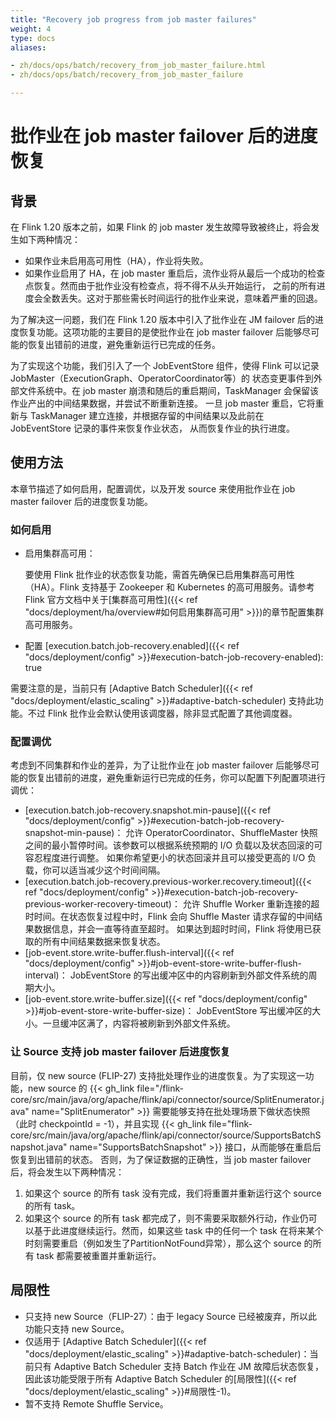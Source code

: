 ```yaml
---
title: "Recovery job progress from job master failures"
weight: 4
type: docs
aliases:

- zh/docs/ops/batch/recovery_from_job_master_failure.html
- zh/docs/ops/batch/recovery_from_job_master_failure

---
```

<!--
Licensed to the Apache Software Foundation (ASF) under one
or more contributor license agreements.  See the NOTICE file
distributed with this work for additional information
regarding copyright ownership.  The ASF licenses this file
to you under the Apache License, Version 2.0 (the
"License"); you may not use this file except in compliance
with the License.  You may obtain a copy of the License at

  http://www.apache.org/licenses/LICENSE-2.0

Unless required by applicable law or agreed to in writing,
software distributed under the License is distributed on an
"AS IS" BASIS, WITHOUT WARRANTIES OR CONDITIONS OF ANY
KIND, either express or implied.  See the License for the
specific language governing permissions and limitations
under the License.
-->

# 批作业在 job master failover 后的进度恢复

## 背景

在 Flink 1.20 版本之前，如果 Flink 的 job master 发生故障导致被终止，将会发生如下两种情况：

- 如果作业未启用高可用性（HA），作业将失败。
- 如果作业启用了 HA，在 job master 重启后，流作业将从最后一个成功的检查点恢复。然而由于批作业没有检查点，将不得不从头开始运行，
  之前的所有进度会全数丢失。这对于那些需长时间运行的批作业来说，意味着严重的回退。

为了解决这一问题，我们在 Flink 1.20 版本中引入了批作业在 JM failover 后的进度恢复功能。这项功能的主要目的是使批作业在
job master failover 后能够尽可能的恢复出错前的进度，避免重新运行已完成的任务。

为了实现这个功能，我们引入了一个 JobEventStore 组件，使得 Flink 可以记录 JobMaster（ExecutionGraph、OperatorCoordinator等）的
状态变更事件到外部文件系统中。在 job master 崩溃和随后的重启期间，TaskManager 会保留该作业产出的中间结果数据，并尝试不断重新连接。
一旦 job master 重启，它将重新与 TaskManager 建立连接，并根据存留的中间结果以及此前在 JobEventStore 记录的事件来恢复作业状态，
从而恢复作业的执行进度。

## 使用方法

本章节描述了如何启用，配置调优，以及开发 source 来使用批作业在 job master failover 后的进度恢复功能。

### 如何启用

- 启用集群高可用：

  要使用 Flink 批作业的状态恢复功能，需首先确保已启用集群高可用性（HA）。Flink 支持基于 Zookeeper 和 Kubernetes 的高可用服务。请参考
  Flink 官方文档中关于[集群高可用性]({{< ref "docs/deployment/ha/overview#如何启用集群高可用" >}})的章节配置集群高可用服务。
- 配置 [execution.batch.job-recovery.enabled]({{< ref "docs/deployment/config" >}}#execution-batch-job-recovery-enabled): true

需要注意的是，当前只有 [Adaptive Batch Scheduler]({{< ref "docs/deployment/elastic_scaling" >}}#adaptive-batch-scheduler)
支持此功能。不过 Flink 批作业会默认使用该调度器，除非显式配置了其他调度器。

### 配置调优

考虑到不同集群和作业的差异，为了让批作业在 job master failover 后能够尽可能的恢复出错前的进度，避免重新运行已完成的任务，你可以配置下列配置项进行调优：

- [execution.batch.job-recovery.snapshot.min-pause]({{< ref "docs/deployment/config" >}}#execution-batch-job-recovery-snapshot-min-pause)：
  允许 OperatorCoordinator、ShuffleMaster 快照之间的最小暂停时间。该参数可以根据系统预期的 I/O 负载以及状态回滚的可容忍程度进行调整。
  如果你希望更小的状态回滚并且可以接受更高的 I/O 负载，你可以适当减少这个时间间隔。
- [execution.batch.job-recovery.previous-worker.recovery.timeout]({{< ref "docs/deployment/config" >}}#execution-batch-job-recovery-previous-worker-recovery-timeout)：
  允许 Shuffle Worker 重新连接的超时时间。在状态恢复过程中时，Flink 会向 Shuffle Master 请求存留的中间结果数据信息，并会一直等待直至超时。
  如果达到超时时间，Flink 将使用已获取的所有中间结果数据来恢复状态。
- [job-event.store.write-buffer.flush-interval]({{< ref "docs/deployment/config" >}}#job-event-store-write-buffer-flush-interval)：
  JobEventStore 的写出缓冲区中的内容刷新到外部文件系统的周期大小。
- [job-event.store.write-buffer.size]({{< ref "docs/deployment/config" >}}#job-event-store-write-buffer-size)：
  JobEventStore 写出缓冲区的大小。一旦缓冲区满了，内容将被刷新到外部文件系统。

### 让 Source 支持 job master failover 后进度恢复

目前，仅 new source (FLIP-27) 支持批处理作业的进度恢复。为了实现这一功能，new source 的
{{< gh_link file="/flink-core/src/main/java/org/apache/flink/api/connector/source/SplitEnumerator.java" name="SplitEnumerator" >}}
需要能够支持在批处理场景下做状态快照（此时 checkpointId = -1），并且实现
{{< gh_link file="flink-core/src/main/java/org/apache/flink/api/connector/source/SupportsBatchSnapshot.java" name="SupportsBatchSnapshot" >}}
接口，从而能够在重启后恢复到出错前的状态。
否则，为了保证数据的正确性，当 job master failover 后，将会发生以下两种情况：
1. 如果这个 source 的所有 task 没有完成，我们将重置并重新运行这个 source 的所有 task。
2. 如果这个 source 的所有 task 都完成了，则不需要采取额外行动，作业仍可以基于此进度继续运行。然而，如果这些 task 中的任何一个 task 在将来某个
时刻需要重启（例如发生了PartitionNotFound异常），那么这个 source 的所有 task 都需要被重置并重新运行。

## 局限性

- 只支持 new Source（FLIP-27）：由于 legacy Source 已经被废弃，所以此功能只支持 new Source。
- 仅适用于 [Adaptive Batch Scheduler]({{< ref "docs/deployment/elastic_scaling" >}}#adaptive-batch-scheduler)：当前只有
  Adaptive Batch Scheduler 支持 Batch 作业在 JM 故障后状态恢复，因此该功能受限于所有 Adaptive Batch Scheduler
  的[局限性]({{< ref "docs/deployment/elastic_scaling" >}}#局限性-1)。
- 暂不支持 Remote Shuffle Service。